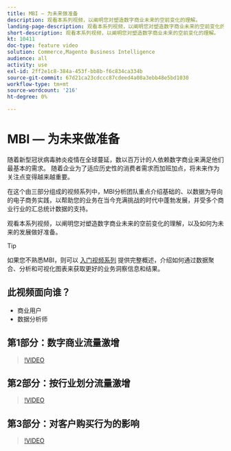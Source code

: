 ```yaml
---
title: MBI — 为未来做准备
description: 观看本系列视频，以阐明您对塑造数字商业未来的空前变化的理解。
landing-page-description: 观看本系列视频，以阐明您对塑造数字商业未来的空前变化的理解。
short-description: 观看本系列视频，以阐明您对塑造数字商业未来的空前变化的理解。
kt: 10411
doc-type: feature video
solution: Commerce,Magento Business Intelligence
audience: all
activity: use
exl-id: 2ff2e1c8-384a-453f-bb8b-f6c834ca334b
source-git-commit: 67d21ca23cdccc87cdeed4a08a3ebb48e5bd1030
workflow-type: tm+mt
source-wordcount: '216'
ht-degree: 0%

---
```


# MBI — 为未来做准备

随着新型冠状病毒肺炎疫情在全球蔓延，数以百万计的人依赖数字商业来满足他们最基本的需求。 随着企业为了适应历史性的消费者需求而加班加点，将未来作为关注点变得越来越重要。

在这个由三部分组成的视频系列中，MBI分析团队重点介绍基础的、以数据为导向的电子商务实践，以帮助您的业务在当今充满挑战的时代中蓬勃发展，并受多个商业行业的汇总统计数据的支持。

观看本系列视频，以阐明您对塑造数字商业未来的空前变化的理解，以及如何为未来的发展做好准备。

>[!TIP]
>
>如果您不熟悉MBI，则可以 [入门视频系列](1-overview.md) 提供完整概述，介绍如何通过数据聚合、分析和可视化图表来获取更好的业务洞察信息和结果。

## 此视频面向谁？

- 商业用户
- 数据分析师

## 第1部分：数字商业流量激增

>[!VIDEO](https://video.tv.adobe.com/v/342498?quality=12&learn=on)

## 第2部分：按行业划分流量激增

>[!VIDEO](https://video.tv.adobe.com/v/342499?quality=12&learn=on)

## 第3部分：对客户购买行为的影响

>[!VIDEO](https://video.tv.adobe.com/v/342500?quality=12&learn=on)
